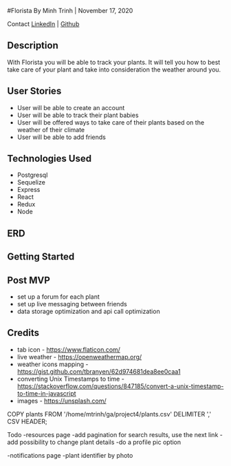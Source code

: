 #Florista
By Minh Trinh | November 17, 2020

Contact
[LinkedIn](https://www.linkedin.com/in/m-trinh/) | [Github](https://github.com/mtrinh11)

## Description

With Florista you will be able to track your plants. It will tell you how to best take care of your plant and take into consideration the weather around you. 

## User Stories

- User will be able to create an account
- User will be able to track their plant babies
- User will be offered ways to take care of their plants based on the weather of their climate
- User will be able to add friends

## Technologies Used

* Postgresql
* Sequelize
* Express
* React 
* Redux
* Node

## ERD


## Getting Started

## Post MVP
- set up a forum for each plant
- set up live messaging between friends
- data storage optimization and api call optimization

## Credits
- tab icon - https://www.flaticon.com/
- live weather - https://openweathermap.org/
- weather icons mapping - https://gist.github.com/tbranyen/62d974681dea8ee0caa1
- converting Unix Timestamps to time -  https://stackoverflow.com/questions/847185/convert-a-unix-timestamp-to-time-in-javascript
- images - https://unsplash.com/

COPY plants FROM '/home/mtrinh/ga/project4/plants.csv' DELIMITER ',' CSV HEADER;

Todo
-resources page
-add pagination for search results, use the next link
-add possibility to change plant details
-do a profile pic option

-notifications page
-plant identifier by photo

